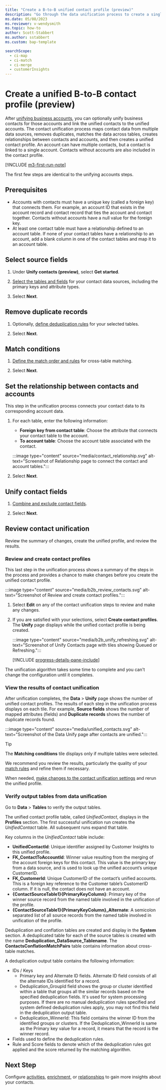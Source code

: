 ```yaml
---
title: "Create a B-to-B unified contact profile (preview)"
description: "Go through the data unification process to create a single master dataset of business contacts."
ms.date: 05/08/2023
ms.reviewer: v-wendysmith
ms.topic: how-to
author: Scott-Stabbert
ms.author: sstabbert
ms.custom: bap-template

searchScope: 
  - ci-map
  - ci-match
  - ci-merge
  - customerInsights
---
```


# Create a unified B-to-B contact profile (preview)

After [unifying business accounts](data-unification-map-tables.md), you can optionally unify business contacts for those accounts and link the unified contacts to the unified accounts. The contact unification process maps contact data from multiple data sources, removes duplicates, matches the data across tables, creates relationships between contacts and accounts, and then creates a unified contact profile.
An account can have multiple contacts, but a contact is linked to a single account. Contacts without accounts are also included in the contact profile.

[!INCLUDE [m3-first-run-note](includes/m3-first-run-note.md)]

The first few steps are identical to the unifying accounts steps.

## Prerequisites

- Accounts with contacts must have a unique key (called a foreign key) that connects them. For example, an account ID that exists in the account record and contact record that ties the account and contact together. Contacts without accounts have a null value for the foreign key.
- At least one contact table must have a relationship defined to an account table. If none of your contact tables have a relationship to an account, add a blank column in one of the contact tables and map it to an account table.

## Select source fields

1. Under **Unify contacts (preview)**, select **Get started**.

1. [Select the tables and fields](data-unification-map-tables.md) for your contact data sources, including the primary keys and attribute types.

1. Select **Next**.

## Remove duplicate records

1. Optionally, [define deduplication rules](data-unification-duplicates.md) for your selected tables.

1. Select **Next**.

## Match conditions

1. [Define the match order and rules](data-unification-match-tables.md) for cross-table matching.

1. Select **Next**.

## Set the relationship between contacts and accounts

This step in the unification process connects your contact data to its corresponding account data.

1. For each table, enter the following information:

   - **Foreign key from contact table**: Choose the attribute that connects your contact table to the account.
   - **To account table**: Choose the account table associated with the contact.

   :::image type="content" source="media/contact_relationship.svg" alt-text="Screenshot of Relationship page to connect the contact and account tables.":::

1. Select **Next**.

## Unify contact fields

1. [Combine and exclude contact fields](data-unification-merge-tables.md).

1. Select **Next**.

## Review contact unification

Review the summary of changes, create the unified profile, and review the results.

### Review and create contact profiles

This last step in the unification process shows a summary of the steps in the process and provides a chance to make changes before you create the unified contact profile.

:::image type="content" source="media/b2b_review_contacts.svg" alt-text="Screenshot of Review and create contact profiles.":::

1. Select **Edit** on any of the contact unification steps to review and make any changes.

1. If you are satisfied with your selections, select **Create contact profiles**. The **Unify** page displays while the unified contact profile is being created.
  
   :::image type="content" source="media/b2b_unify_refreshing.svg" alt-text="Screenshot of Unify Contacts page with tiles showing Queued or Refreshing.":::

   [!INCLUDE [progress-details-pane-include](includes/progress-details-pane.md)]

The unification algorithm takes some time to complete and you can't change the configuration until it completes.

### View the results of contact unification

After unification completes, the **Data** > **Unify** page shows the number of unified contact profiles. The results of each step in the unification process displays on each tile. For example, **Source fields** shows the number of mapped attributes (fields) and **Duplicate records** shows the number of duplicate records found.

:::image type="content" source="media/unified_contacts.svg" alt-text="Screenshot of the Data Unify page after contacts are unified.":::

> [!TIP]
> The **Matching conditions** tile displays only if multiple tables were selected.

We recommend you review the results, particularly the quality of your [match rules](data-unification-update.md#manage-match-rules) and refine them if necessary.

When needed, [make changes to the contact unification settings](data-unification-update.md) and rerun the unified profile.

### Verify output tables from data unification

Go to **Data** > **Tables** to verify the output tables.

The unified contact profile table, called *UnifiedContact*, displays in the **Profiles** section. The first successful unification run creates the *UnifiedContact* table. All subsequent runs expand that table.

Key columns in the *UnifiedContact* table include:
- **UnifiedContactId**: Unique identifier assigned by Customer Insights to this unified profile.
- **FK_ContactToAccountId**: Winner value resulting from the merging of the account foreign keys for this contact. This value is the primary key from a data source, and is used to look up the unified account’s unique CustomerID.
- **FK_CustomerId**: Unique CustomerID of the contact’s unified accounts. This is a foreign key reference to the Customer table’s CustomerID column. If it is null, the contact does not have an account.
- **{ContactSourceTable1}{PrimaryKeyColumn}**: Primary key of the winner source record from the named table involved in the unification of the profile.
- **{ContactSourceTable1}{PrimaryKeyColumn}_Alternate**: A semicolon separated list of all source records from the named table involved in unification of the profile.

Deduplication and conflation tables are created and display in the **System** section. A deduplicated table for each of the source tables is created with the name **Deduplication_DataSource_Tablename**. The **ContactsConflationMatchPairs** table contains information about cross-table matches.

A deduplication output table contains the following information:
- IDs / Keys
  - Primary key and Alternate ID fields. Alternate ID field consists of all the alternate IDs identified for a record.
  - Deduplication_GroupId field shows the group or cluster identified within a table that groups all the similar records based on the specified deduplication fields. It's used for system processing purposes. If there are no manual deduplication rules specified and system defined deduplication rules apply, you may not find this field in the deduplication output table.
  - Deduplication_WinnerId: This field contains the winner ID from the identified groups or clusters. If the Deduplication_WinnerId is same as the Primary key value for a record, it means that the record is the winner record.
- Fields used to define the deduplication rules.
- Rule and Score fields to denote which of the deduplication rules got applied and the score returned by the matching algorithm.

## Next Step

Configure [activities](activities.md), [enrichment](enrichment-hub.md), or [relationships](relationships.md) to gain more insights about your contacts.
